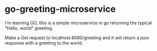 # go-greeting-microservice

I'm learning GO, this is a simple microservice in go returning the typical "Hello, world" greeting.

Make a Get request to localhost:8080/greeting and it will return a json response with a greeting to the world.
